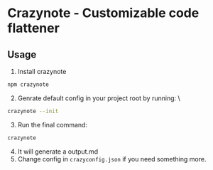 # Crazynote - Customizable code flattener

## Usage

1. Install crazynote

```sh
npm crazynote
```

2. Genrate default config in your project root by running: \

```sh
crazynote --init
```

3. Run the final command:

```sh
crazynote
```

4. It will generate a output.md
5. Change config in `crazyconfig.json` if you need something more.
